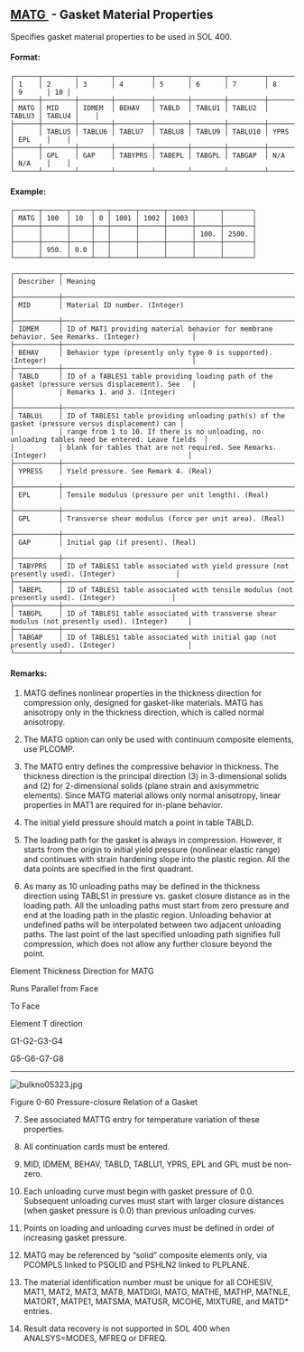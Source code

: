 ## [MATG ](https://help.hexagonmi.com/bundle/MSC_Nastran_2022.4/page/Nastran_Combined_Book/qrg/bulkno/TOC.MATG.xhtml) - Gasket Material Properties

Specifies gasket material properties to be used in SOL 400.

#### Format:

```text
┌──────┬────────┬────────┬─────────┬────────┬────────┬─────────┬────────┬────────┬────┐
│ 1    │ 2      │ 3      │ 4       │ 5      │ 6      │ 7       │ 8      │ 9      │ 10 │
├──────┼────────┼────────┼─────────┼────────┼────────┼─────────┼────────┼────────┼────┤
│ MATG │ MID    │ IDMEM  │ BEHAV   │ TABLD  │ TABLU1 │ TABLU2  │ TABLU3 │ TABLU4 │    │
├──────┼────────┼────────┼─────────┼────────┼────────┼─────────┼────────┼────────┼────┤
│      │ TABLU5 │ TABLU6 │ TABLU7  │ TABLU8 │ TABLU9 │ TABLU10 │ YPRS   │ EPL    │    │
├──────┼────────┼────────┼─────────┼────────┼────────┼─────────┼────────┼────────┼────┤
│      │ GPL    │ GAP    │ TABYPRS │ TABEPL │ TABGPL │ TABGAP  │ N/A    │ N/A    │    │
└──────┴────────┴────────┴─────────┴────────┴────────┴─────────┴────────┴────────┴────┘
```
#### Example:

```text
┌──────┬──────┬─────┬───┬──────┬──────┬──────┬──────┬───────┐
│ MATG │ 100  │ 10  │ 0 │ 1001 │ 1002 │ 1003 │      │       │
├──────┼──────┼─────┼───┼──────┼──────┼──────┼──────┼───────┤
│      │      │     │   │      │      │      │ 100. │ 2500. │
├──────┼──────┼─────┼───┼──────┼──────┼──────┼──────┼───────┤
│      │ 950. │ 0.0 │   │      │      │      │      │       │
└──────┴──────┴─────┴───┴──────┴──────┴──────┴──────┴───────┘
```
```text
┌───────────┬──────────────────────────────────────────────────────────────────────────────────────────────────┐
│ Describer │ Meaning                                                                                          │
├───────────┼──────────────────────────────────────────────────────────────────────────────────────────────────┤
│ MID       │ Material ID number. (Integer)                                                                    │
├───────────┼──────────────────────────────────────────────────────────────────────────────────────────────────┤
│ IDMEM     │ ID of MAT1 providing material behavior for membrane behavior. See Remarks. (Integer)             │
├───────────┼──────────────────────────────────────────────────────────────────────────────────────────────────┤
│ BEHAV     │ Behavior type (presently only type 0 is supported). (Integer)                                    │
├───────────┼──────────────────────────────────────────────────────────────────────────────────────────────────┤
│ TABLD     │ ID of a TABLES1 table providing loading path of the gasket (pressure versus displacement). See   │
│           │ Remarks 1. and 3. (Integer)                                                                      │
├───────────┼──────────────────────────────────────────────────────────────────────────────────────────────────┤
│ TABLUi    │ ID of TABLES1 table providing unloading path(s) of the gasket (pressure versus displacement) can │
│           │ range from 1 to 10. If there is no unloading, no unloading tables need be entered. Leave fields  │
│           │ blank for tables that are not required. See Remarks. (Integer)                                   │
├───────────┼──────────────────────────────────────────────────────────────────────────────────────────────────┤
│ YPRESS    │ Yield pressure. See Remark 4. (Real)                                                             │
├───────────┼──────────────────────────────────────────────────────────────────────────────────────────────────┤
│ EPL       │ Tensile modulus (pressure per unit length). (Real)                                               │
├───────────┼──────────────────────────────────────────────────────────────────────────────────────────────────┤
│ GPL       │ Transverse shear modulus (force per unit area). (Real)                                           │
├───────────┼──────────────────────────────────────────────────────────────────────────────────────────────────┤
│ GAP       │ Initial gap (if present). (Real)                                                                 │
├───────────┼──────────────────────────────────────────────────────────────────────────────────────────────────┤
│ TABYPRS   │ ID of TABLES1 table associated with yield pressure (not presently used). (Integer)               │
├───────────┼──────────────────────────────────────────────────────────────────────────────────────────────────┤
│ TABEPL    │ ID of TABLES1 table associated with tensile modulus (not presently used). (Integer)              │
├───────────┼──────────────────────────────────────────────────────────────────────────────────────────────────┤
│ TABGPL    │ ID of TABLES1 table associated with transverse shear modulus (not presently used). (Integer)     │
├───────────┼──────────────────────────────────────────────────────────────────────────────────────────────────┤
│ TABGAP    │ ID of TABLES1 table associated with initial gap (not presently used). (Integer)                  │
└───────────┴──────────────────────────────────────────────────────────────────────────────────────────────────┘
```
#### Remarks:

1. MATG defines nonlinear properties in the thickness direction for compression only, designed for gasket-like materials. MATG has anisotropy only in the thickness direction, which is called normal anisotropy.

2. The MATG option can only be used with continuum composite elements, use PLCOMP.

3. The MATG entry defines the compressive behavior in thickness. The thickness direction is the principal direction (3) in 3-dimensional solids and (2) for 2-dimensional solids (plane strain and axisymmetric elements). Since MATG material allows only normal anisotropy, linear properties in MAT1 are required for in-plane behavior.

4. The initial yield pressure should match a point in table TABLD.

5. The loading path for the gasket is always in compression. However, it starts from the origin to initial yield pressure (nonlinear elastic range) and continues with strain hardening slope into the plastic region. All the data points are specified in the first quadrant.

6. As many as 10 unloading paths may be defined in the thickness direction using TABLS1 in pressure vs. gasket closure distance as in the loading path. All the unloading paths must start from zero pressure and end at the loading path in the plastic region. Unloading behavior at undefined paths will be interpolated between two adjacent unloading paths. The last point of the last specified unloading path signifies full compression, which does not allow any further closure beyond the point.

Element Thickness Direction for MATG

Runs Parallel from Face

To Face

Element T direction

G1-G2-G3-G4

G5-G6-G7-G8

--------------------

![bulkno05323.jpg](https://help-be.hexagonmi.com/bundle/MSC_Nastran_2022.4/page/Nastran_Combined_Book/qrg/bulkno/../../../assets/bulkno05323.jpg?_LANG=enus)

Figure 0-60 Pressure-closure Relation of a Gasket

7. See associated MATTG entry for temperature variation of these properties.

8. All continuation cards must be entered.

9. MID, IDMEM, BEHAV, TABLD, TABLU1, YPRS, EPL and GPL must be non-zero.

10. Each unloading curve must begin with gasket pressure of 0.0. Subsequent unloading curves must start with larger closure distances (when gasket pressure is 0.0) than previous unloading curves.

11. Points on loading and unloading curves must be defined in order of increasing gasket pressure.

12. MATG may be referenced by “solid” composite elements only, via PCOMPLS linked to PSOLID and PSHLN2 linked to PLPLANE.

13. The material identification number must be unique for all COHESIV, MAT1, MAT2, MAT3, MAT8, MATDIGI, MATG, MATHE, MATHP, MATNLE, MATORT, MATPE1, MATSMA, MATUSR, MCOHE, MIXTURE, and MATD* entries.

14. Result data recovery is not supported in SOL 400 when ANALSYS=MODES, MFREQ or DFREQ.

